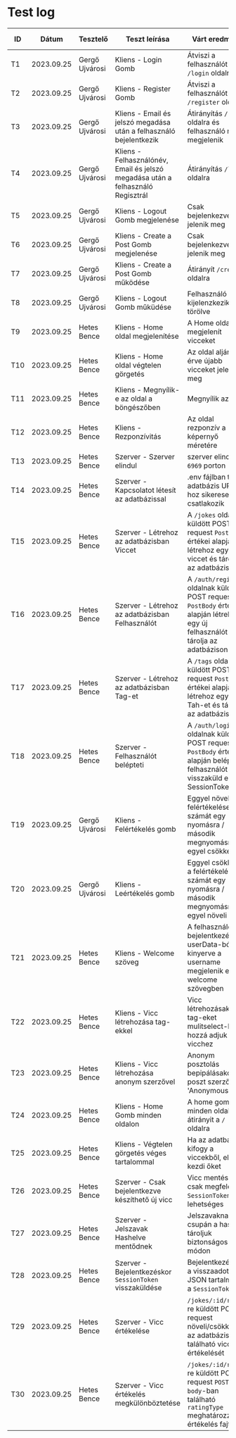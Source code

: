 # Test log

| ID | Dátum | Tesztelő | Teszt leírása | Várt eredmény | Kapott eredmény | Átment/Megbukott |
|----|-------|----------|---------------|---------------|-----------------|------------------|
| T1 | 2023.09.25 | Gergő Ujvárosi | Kliens - Login Gomb | Átviszi a felhasználót a `/login` oldalra | Átirányítva a `/login` oldalra | ✅ |
| T2 | 2023.09.25 | Gergő Ujvárosi | Kliens - Register Gomb | Átviszi a felhasználót a `/register` oldalra | Átirányítva a `/register` oldalra | ✅ |
| T3 | 2023.09.25 | Gergő Ujvárosi | Kliens - Email és jelszó megadása után a felhasználó bejelentkezik | Átirányítás `/` oldalra és felhasználó neve megjelenik | Átirányítva | ✅ |
| T4 | 2023.09.25 | Gergő Ujvárosi | Kliens - Felhasználónév, Email és jelszó megadása után a felhasználó Regisztrál | Átirányítás `/login` oldalra | Átirányítva| ✅ |
| T5 | 2023.09.25 | Gergő Ujvárosi | Kliens - Logout Gomb megjelenése | Csak bejelenkezve jelenik meg | Csak bejelenkezve jelenik meg  | ✅ |
| T6 | 2023.09.25 | Gergő Ujvárosi | Kliens - Create a Post Gomb megjelenése | Csak bejelenkezve jelenik meg | Csak bejelenkezve jelenik meg  | ✅ |
| T7 | 2023.09.25 | Gergő Ujvárosi | Kliens - Create a Post Gomb működése | Átirányít `/create` oldalra | Átirányítva | ✅ |
| T8 | 2023.09.25 | Gergő Ujvárosi | Kliens - Logout Gomb műküdése | Felhasználó kijelenzkezik, süti törölve | Felhasználó kijelenzkezik, süti törölve | ✅ |
| T9 | 2023.09.25 | Hetes Bence | Kliens - Home oldal megjelenítése | A Home oldal megjelenít vicceket | Megjelenítve | ✅ |
| T10 | 2023.09.25 | Hetes Bence | Kliens - Home oldal végtelen görgetés | Az oldal aljára érve újabb vicceket jelenít meg | Az oldal aljára érve újabb vicceket jelenít meg | ✅ |
| T11 | 2023.09.25 | Hetes Bence | Kliens - Megnyílik-e az oldal a böngészőben | Megnyílik az oldal | Megnyílt az oldal | ✅ |
| T12 | 2023.09.25 | Hetes Bence | Kliens - Rezponzívitás | Az oldal rezponzív a képernyő méretére | Rezponzívitás minden képernyőn | ✅ |
| T13 | 2023.09.25 | Hetes Bence | Szerver - Szerver elindul | szerver elindul a `6969` porton | szerver elindult a `6969` porton| ✅ |
| T14 | 2023.09.25 | Hetes Bence | Szerver - Kapcsolatot létesít az adatbázissal | .env fájlban tárolt adatbázis URI-hoz sikeresen csatlakozik | Adatbázis csatlakozott | ✅ |
| T15 | 2023.09.25 | Hetes Bence | Szerver - Létrehoz az adatbázisban Viccet | A `/jokes` oldalnak küldött POST request `PostBody` értékei alapján létrehoz egy új viccet és tárolja az adatbázison | Vicc létrehozva és tárolva | ✅ |
| T16 | 2023.09.25 | Hetes Bence | Szerver - Létrehoz az adatbázisban Felhasználót | A `/auth/register` oldalnak küldött POST request `PostBody` értékei alapján létrehoz egy új felhasználót és tárolja az adatbázison| Felhasználó létrehozva és tárolva | ✅ |
| T17 | 2023.09.25 | Hetes Bence | Szerver - Létrehoz az adatbázisban Tag-et | A `/tags` oldalnak küldött POST request `PostBody` értékei alapján létrehoz egy új Tah-et és tárolja az adatbázison| Tag létrehozva és tárolva | ✅ |
| T18 | 2023.09.25 | Hetes Bence | Szerver - Felhasználót belépteti | A `/auth/login` oldalnak küldött POST request `PostBody` értékei alapján beléptetio felhasználót és visszaküld egy SessionTokent | Felhasználó beléptetve, SessionToken visszakapva | ✅ |
| T19 | 2023.09.25 | Gergő Ujvárosi | Kliens - Felértékelés gomb | Eggyel növeli a felértékelések számát egy nyomásra / második megnyomásnál egyel csökkenti | Gombnyomásra csökkent/nőtt az érték | ✅ |
| T20 | 2023.09.25 | Gergő Ujvárosi | Kliens - Leértékelés gomb | Eggyel csökkenti a felértékelések számát egy nyomásra / második megnyomásnál egyel növeli  | Gombnyomásra csökkent/nőtt az érték | ✅ |
| T21 | 2023.09.25 | Hetes Bence | Kliens - Welcome szöveg | A felhasználó bejelentkezésekor userData-ból kinyerve a username megjelenik egy welcome szövegben | Username megjelent | ✅ |
| T22 | 2023.09.25 | Hetes Bence | Kliens - Vicc létrehozása tag-ekkel |  Vicc létrehozásakor tag-eket mulitselect-ként hozzá adjuk a vicchez | Tagek megjelennek a vicc posztban | ✅ |
| T23 | 2023.09.25 | Hetes Bence | Kliens - Vicc létrehozása anonym szerzővel | Anonym posztolás bepipálásakor a poszt szerzője 'Anonymous' | A poszt szerzője 'Anonymous' | ✅ |
| T24 | 2023.09.25 | Hetes Bence | Kliens - Home Gomb minden oldalon | A home gomb minden oldalon átirányit a `/` oldalra | Átirányítva minden oldalon | ✅ |
| T25 | 2023.09.25 | Hetes Bence | Kliens - Végtelen görgetés véges tartalommal | Ha az adatbázis kifogy a viccekből, előről kezdi őket | Viccek körbeérnek | ✅ |
| T26 | 2023.09.25 | Hetes Bence | Szerver - Csak bejelentkezve készíthető új vicc | Vicc mentése csak megfelelő `SessionToken`-el lehetséges | `Forbidden` válasz `SessionToken` hiányában | ✅ |
| T27 | 2023.09.25 | Hetes Bence | Szerver - Jelszavak Hashelve mentődnek | Jelszavaknak csupán a hash-ét tároljuk biztonságos módon | Hash eltárolva | ✅ |
| T28 | 2023.09.25 | Hetes Bence | Szerver - Bejelentkezéskor `SessionToken` visszaküldése | Bejelentkezéskor a visszaadott JSON tartalmazza a `SessionToken`-t | `SessionToken` visszaküldve | ✅ |
| T29 | 2023.09.25 | Hetes Bence | Szerver - Vicc értékelése | `/jokes/:id/rate`-re küldött POST request növeli/csökkenti az adatbázisban található vicc értékelését | Értékelés megváltozva | ✅ |
| T30 | 2023.09.25 | Hetes Bence | Szerver - Vicc értékelés megkülönböztetése | `/jokes/:id/rate`-re küldött POST request `POST body`-ban található `ratingType` meghatározza az értékelés fajtáját | `ratingType: "like"` lájkolja a posztot, `ratingType: "dislike"` diszlájkolja a posztot | ✅ |